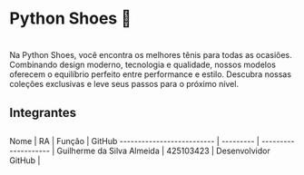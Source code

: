 # **Python Shoes** 👟 <h1>

Na Python Shoes, você encontra os melhores tênis para todas as ocasiões. Combinando design moderno, tecnologia e qualidade, nossos modelos oferecem o equilíbrio perfeito entre performance e estilo. Descubra nossas coleções exclusivas e leve seus passos para o próximo nível.



## **Integrantes** <h2>

Nome | RA | Função | GitHub 
-------------------------- | --------- | -------------------- | 
Guilherme da Silva Almeida | 425103423 | Desenvolvidor GitHub | 


